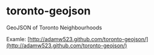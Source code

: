 toronto-geojson
===============

GeoJSON of Toronto Neighbourhoods

Examle: [http://adamw523.github.com/toronto-geojson/](http://adamw523.github.com/toronto-geojson/)
